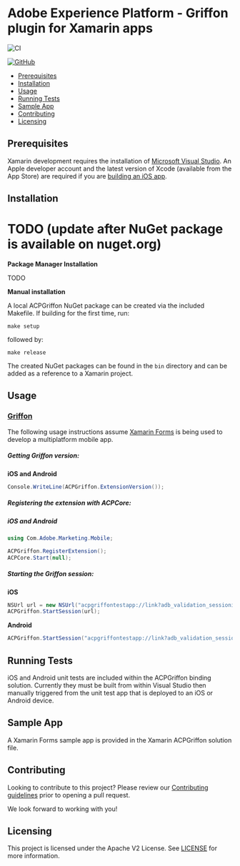# Adobe Experience Platform - Griffon plugin for Xamarin apps

![CI](https://github.com/adobe/xamarin-acpgriffon/workflows/CI/badge.svg)

[![GitHub](https://img.shields.io/github/license/adobe/xamarin-acpgriffon)](https://github.com/adobe/xamarin-acpgriffon/blob/master/LICENSE)

- [Prerequisites](#prerequisites)
- [Installation](#installation)
- [Usage](#usage)
- [Running Tests](#running-tests)
- [Sample App](#sample-app)
- [Contributing](#contributing)
- [Licensing](#licensing)

## Prerequisites

Xamarin development requires the installation of [Microsoft Visual Studio](https://visualstudio.microsoft.com/downloads/). An Apple developer account and the latest version of Xcode (available from the App Store) are required if you are [building an iOS app](https://docs.microsoft.com/en-us/visualstudio/mac/installation?view=vsmac-2019).

## Installation

# TODO (update after NuGet package is available on nuget.org)

**Package Manager Installation**

TODO

**Manual installation**

A local ACPGriffon NuGet package can be created via the included Makefile. If building for the first time, run:

```
make setup
```

followed by:

```
make release
```

The created NuGet packages can be found in the `bin` directory and can be added as a reference to a Xamarin project.

## Usage
### [Griffon](https://aep-sdks.gitbook.io/docs/beta/project-griffon)

The following usage instructions assume [Xamarin Forms](https://dotnet.microsoft.com/apps/xamarin/xamarin-forms) is being used to develop a multiplatform mobile app.

##### Getting Griffon version:

**iOS and Android**

```c#
Console.WriteLine(ACPGriffon.ExtensionVersion());
```

##### Registering the extension with ACPCore:  

  ##### **iOS** and Android

```c#
using Com.Adobe.Marketing.Mobile;

ACPGriffon.RegisterExtension();
ACPCore.Start(null);
```

##### Starting the Griffon session:

**iOS**

```c#
NSUrl url = new NSUrl("acpgriffontestapp://link?adb_validation_sessionid=session_id");
ACPGriffon.StartSession(url);
```

**Android**

```c#
ACPGriffon.StartSession("acpgriffontestapp://link?adb_validation_sessionid=session_id");
```

## Running Tests

iOS and Android unit tests are included within the ACPGriffon binding solution. Currently they must be built from within Visual Studio then manually triggered from the unit test app that is deployed to an iOS or Android device.

## Sample App

A Xamarin Forms sample app is provided in the Xamarin ACPGriffon solution file.

## Contributing

Looking to contribute to this project? Please review our [Contributing guidelines](.github/CONTRIBUTING.md) prior to opening a pull request.  

We look forward to working with you!

## Licensing
This project is licensed under the Apache V2 License. See [LICENSE](LICENSE) for more information.
